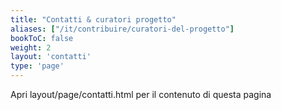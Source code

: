 ```yaml
---
title: "Contatti & curatori progetto"
aliases: ["/it/contribuire/curatori-del-progetto"]
bookToC: false
weight: 2
layout: 'contatti'
type: 'page'
---
```

Apri layout/page/contatti.html per il contenuto di questa pagina